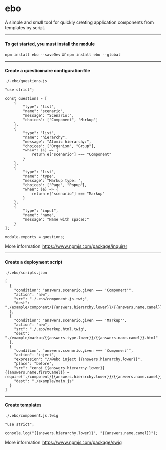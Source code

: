 # ebo

A simple and small tool for quickly creating application components from templates by script.

---
#### To get started, you must install the module
`npm install ebo --saveDev` or `npm install ebo --global`

---
#### Create a questionnaire configuration file

`./.ebo/questions.js`
```$js
"use strict";

const questions = [
    {
        "type": "list",
        "name": "scenario",
        "message": "Scenario:",
        "choices": ["Component", "Markup"]
    },
    {
        "type": "list",
        "name": "hierarchy",
        "message": "Atomic hierarchy:",
        "choices": ["Organism", "Group"],
        "when": (e) => {
            return e["scenario"] === "Component"
        }
    },
    {
        "type": "list",
        "name": "type",
        "message": "Markup type: ",
        "choices": ["Page", "Popup"],
        "when": (e) => {
            return e["scenario"] === "Markup"
        }
    },
    {
        "type": "input",
        "name": "name",
        "message": "Name with spaces:"
    }
];

module.exports = questions;
```
More information: https://www.npmjs.com/package/inquirer

---
#### Create a deployment script
`./.ebo/scripts.json`
```$json
[
  {
    "condition": "answers.scenario.given === 'Component'",
    "action": "new",
    "src": "./.ebo/component.js.twig",
    "dest": "./example/component/{{answers.hierarchy.lower}}/{{answers.name.camel}}.js"
  },
  {
    "condition": "answers.scenario.given === 'Markup'",
    "action": "new",
    "src": "./.ebo/markup.html.twig",
    "dest": "./example/markup/{{answers.type.lower}}/{{answers.name.camel}}.html"
  },
  {
    "condition": "answers.scenario.given === 'Component'",
    "action": "inject",
    "expression": "//@ebo inject {{answers.hierarchy.lower}}",
    "place": "before",
    "src": "const {{answers.hierarchy.lower}}{{answers.name.firstCamel}} = require('./component/{{answers.hierarchy.lower}}/{{answers.name.camel}}');\n",
    "dest": "./example/main.js"
  }
]
```

---
#### Create templates
`./.ebo/component.js.twig`
```$js
"use strict";

console.log("{{answers.hierarchy.lower}}", "{{answers.name.camel}}");
```
More information: https://www.npmjs.com/package/swig
